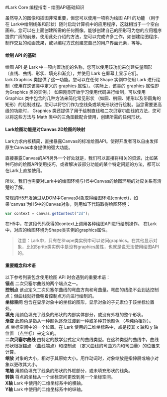 #Lark Core 编程指南 - 绘图API基础知识

虽然导入的图像和插图非常重要，但您可以使用一项称为绘图 API 的功能 （用于在 Lark中绘制线条和形状）随时启动计算机中的应用程序，这就相当于一个空白画布，您可以在上面创建所需的任何图像。能够创建自己的图形可为您的应用程序提供广阔的前景。使用此处介绍的方法，您可以完成许多工作，如创建绘图程序、制作交互的动画效果，或以编程方式创建您自己的用户界面元素，等等。

#### 绘制 API 的基础
绘图 API 是 Lark 中一项内置功能的名称，您可以使用该功能来创建矢量图形 （直线、曲线、形状、填充和渐变），并使用 Lark 在屏幕上显示它们。 lark.Graphics 类提供了这一功能。您可以在任何 Shape 实例中使用 Lark 进行绘制（使用在这该类中定义的 graphics 属性）。（实际上，该类的 graphics 属性即为Graphics 类的实例。）
如果刚刚开始学习使用代码进行绘制，可以使用 Graphics 类中包含的几种方法来简化常见形状 （如圆、椭圆、矩形以及带圆角的矩形）的绘制过程。您可以将它们作为空线条或填充形状进行绘制。当您需要更高级的功能时， Graphics 类还提供了用于绘制直线和二次贝塞尔曲线的方法，您可以将这些方法与 Math 类中的三角函数配合使用，创建所需的任何形状。

#### Lark绘图功能是对Canvas 2D绘图的映射
Lark力求内核精简，直接暴露Canvas的标准绘图API。使得开发者可以自由发挥原生Canvas本身提供的强大功能。
 
直接暴露Canvas的API另外一个好处就是，我们可以直接将相关的资源，比如某种巧妙的绘图API使用技巧，或者解决该部分功能的某个特定问题的方法，都可以在Lark上直接使用。
 
所以，我们也需要对Lark中的绘图环境与H5中Canvas的绘图环境的对应关系有清楚的了解。

常规的H5开发通过从DOM中Canvas对象取得绘图环境(context)，如果'canvas'为H5中的Canvas对象，则用如下代码取得绘图环境：
``` JavaScript
var context = canvas.getContext("2d");
```
在H5中，在这段代码获得的context上调用各种绘图API进行绘制操作。
在Lark中，对应的绘图环境为Shape类实例的graphics属性。
 > 注意：Lark中，只有在Shape类实例中可以访问graphics。在其他显示对象，比如Sprite类实例中是没有graphics属性，也就是说无法使用绘图API的。

#### 重要概念和术语
以下参考列表包含使用绘图 API 时会遇到的重要术语：   
**锚点** 二次贝塞尔曲线的两个端点之一。   
**控制点** 该点定义二次贝塞尔曲线的弯曲方向和弯曲量。弯曲的线绝不会到达控制点；但曲线就好像朝着控制点方向进行绘制的。   
**坐标空间** 包含在显示对象中的坐标的图形，显示对象的子元素位于该坐标位置处。   
**填充** 用颜色填充了线条的形状的内部实体部分，或没有外框的整个形状。   
**渐变** 此颜色是指从一种颜色逐渐过渡到一种或多种其他颜色 （与纯色相对）。   
点 坐标空间中的一个位置。在 Lark 使用的二维坐标系中，点是按其 x 轴和 y 轴位置 （点坐标）来定义的。   
**二次贝塞尔曲线** 由特定的数学公式定义的曲线类型。在这种类型的曲线中，曲线形状根据锚点 （曲线端点）和控制点 （定义曲线的弯曲方向和弯曲量）的位置来计算。   
**缩放** 对象的大小，相对于其原始大小。用作动词时，对象缩放是指伸展或缩小对象以更改其大小。   
**笔触** 用颜色填充了线条的形状的外框部分，或未填充形状的线条。   
**转换** 将点的坐标从一个坐标空间更改到另一个坐标空间。   
**X轴** Lark 中使用的二维坐标系中的横轴。   
**Y轴** Lark 中使用的二维坐标系中的纵轴。   

